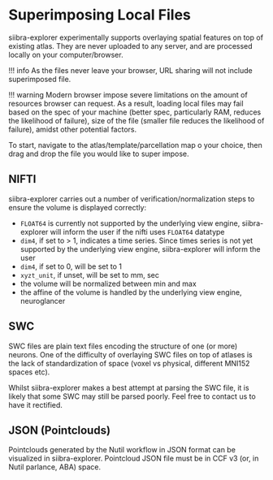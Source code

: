 # Superimposing Local Files

siibra-explorer experimentally supports overlaying spatial features on top of existing atlas. They are never uploaded to any server, and are processed locally on your computer/browser.

!!! info
	As the files never leave your browser, URL sharing will not include superimposed file.

!!! warning
	Modern browser impose severe limitations on the amount of resources browser can request. As a result, loading local files may fail based on the spec of your machine (better spec, particularly RAM, reduces the likelihood of failure), size of the file (smaller file reduces the likelihood of failure), amidst other potential factors.

To start, navigate to the atlas/template/parcellation map o your choice, then drag and drop the file you would like to super impose.

## NIFTI

siibra-explorer carries out a number of verification/normalization steps to ensure the volume is displayed correctly:

- `FLOAT64` is currently not supported by the underlying view engine, siibra-explorer will inform the user if the nifti uses `FLOAT64` datatype
- `dim4`, if set to > 1, indicates a time series. Since times series is not yet supported by the underlying view engine, siibra-explorer will inform the user
- `dim4`, if set to 0, will be set to 1
- `xyzt_unit`, if unset, will be set to mm, sec
- the volume will be normalized between min and max
- the affine of the volume is handled by the underlying view engine, neuroglancer

## SWC

SWC files are plain text files encoding the structure of one (or more) neurons. One of the difficulty of overlaying SWC files on top of atlases is the lack of standardization of space (voxel vs physical, different MNI152 spaces etc). 

Whilst siibra-explorer makes a best attempt at parsing the SWC file, it is likely that some SWC may still be parsed poorly. Feel free to contact us to have it rectified.

## JSON (Pointclouds)

Pointclouds generated by the Nutil workflow in JSON format  can be visualized in siibra-explorer. Pointcloud JSON file must be in CCF v3 (or, in Nutil parlance, ABA) space.
